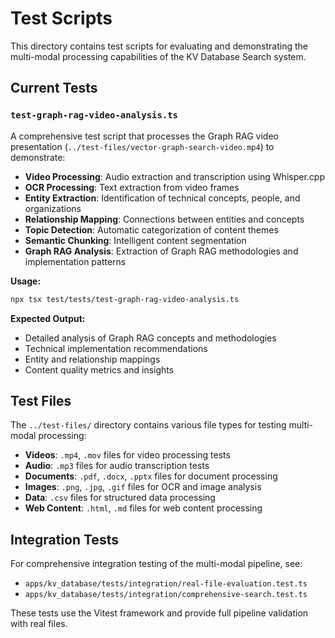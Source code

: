 # Test Scripts

This directory contains test scripts for evaluating and demonstrating the multi-modal processing capabilities of the KV Database Search system.

## Current Tests

### `test-graph-rag-video-analysis.ts`
A comprehensive test script that processes the Graph RAG video presentation (`../test-files/vector-graph-search-video.mp4`) to demonstrate:

- **Video Processing**: Audio extraction and transcription using Whisper.cpp
- **OCR Processing**: Text extraction from video frames
- **Entity Extraction**: Identification of technical concepts, people, and organizations
- **Relationship Mapping**: Connections between entities and concepts
- **Topic Detection**: Automatic categorization of content themes
- **Semantic Chunking**: Intelligent content segmentation
- **Graph RAG Analysis**: Extraction of Graph RAG methodologies and implementation patterns

**Usage:**
```bash
npx tsx test/tests/test-graph-rag-video-analysis.ts
```

**Expected Output:**
- Detailed analysis of Graph RAG concepts and methodologies
- Technical implementation recommendations
- Entity and relationship mappings
- Content quality metrics and insights

## Test Files

The `../test-files/` directory contains various file types for testing multi-modal processing:

- **Videos**: `.mp4`, `.mov` files for video processing tests
- **Audio**: `.mp3` files for audio transcription tests  
- **Documents**: `.pdf`, `.docx`, `.pptx` files for document processing
- **Images**: `.png`, `.jpg`, `.gif` files for OCR and image analysis
- **Data**: `.csv` files for structured data processing
- **Web Content**: `.html`, `.md` files for web content processing

## Integration Tests

For comprehensive integration testing of the multi-modal pipeline, see:
- `apps/kv_database/tests/integration/real-file-evaluation.test.ts`
- `apps/kv_database/tests/integration/comprehensive-search.test.ts`

These tests use the Vitest framework and provide full pipeline validation with real files.
